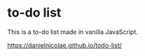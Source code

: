 # to-do list

This is a to-do list made in vanilla JavaScript.

https://danielnicolae.github.io/todo-list/